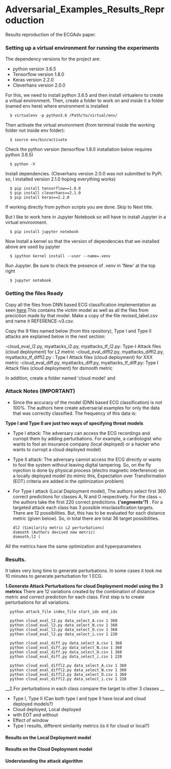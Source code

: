 # Adversarial_Examples_Results_Reproduction
Results reproduction of the ECGAdv paper. 

### Setting up a virtual environment for running the experiments
The dependency versions for the project are:  
  - python version 3.6.5
  - Tensorflow version 1.8.0
  - Keras version 2.2.0
  - Cleverhans version 2.0.0
  
For this, we need to install python 3.6.5 and then install virtualenv to create a vritual environment.
Then, create a folder to work on and inside it a folder (named env here) where environment is installed

      $ virtualenv -p python3.6 /Path/to/virtual/env/

Then activate the virtual environment (from terminal inside the working folder not inside env folder):

      $ source env/bin/activate

Check the python version (tensorflow 1.8.0 installation below requires python 3.6.5)

      $ python -V

Install dependencies. (Cleverhans version 2.0.0 was not submitted to PyPi. so, I installed version 2.1.0 hoping everything works)

      $ pip install tensorflow==1.8.0
      $ pip install cleverhans==2.1.0
      $ pip install keras==2.2.0

If working directly from python scripts you are done. Skip to Next title.

But I like to work here in Jupyter Notebook so will have to install Jupyter in a virtual environment.
 
      $ pip install jupyter notebook

Now Install a kernel so that the version of dependencies that we installed above are used by jupyter

      $ ipython kernel install --user --name=.venv

Run Jupyter. Be sure to check the presence of .venv in 'New' at the top right

      $ jupyter notebook

###  Getting the files Ready
Copy all the files from DNN based ECG classification implementation as seen [here](https://github.com/Bibek-Poudel/DNN_ECG_Implementation).This contains the victim model as well as all the files from preciction made by that model. Make a copy of the file revised_label.csv and name it REFERENCE-v3.csv. 

Copy the 9 files named below (from this rpository), Type I and Type II attacks are explained below in the next section:

-cloud_eval_l2.py, myattacks_l2.py, myattacks_tf_l2.py: Type-I Attack files (cloud deployment) for L2 metric
-cloud_eval_diffl2.py, myattacks_diffl2.py, myattacks_tf_diffl2.py : Type I Attack files (cloud deployment) for XXX metric
-cloud_eval_diff.py, myattacks_diff.py, myattacks_tf_diff.py: Type I Attack files (cloud deployment) for dsmooth metric

In addition, create a folder named 'cloud model' and 

### Attack Notes (IMPORTANT)
- Since the accuracy of the model (DNN based ECG classification) is not 100%. The authors here create adversarial examples for only the data that was correctly classified. The frequency of this data is: 



__Type I and Type II are just two ways of specifying threat models__
- Type I attack: The adversary can access the ECG recordings and curropt them by adding perturbations. For example, a cardiologist who wants to fool an insurance company (local deployed) or a hacker who wants to curropt a cloud deployed model)

- Type II attack: The adversary cannot access the ECG directly or wants to fool the system without leaving digital tampering. So, on the fly injection is done by physical process (electro magnetic interference) on a locally deployed model (to mimic this, Expectation over Transformation (EOT) criteria are added in the optimization problem)

- For Type I attack (Local Deployment model), The authors select first 360 correct predictions for classes A, N and O respectively. For the class ~ the authors take the first 220 correct predictions. __('segments'?)__ . For a targeted attack each class has 3 possible misclassification targets. There are 12 possibilities. But, this has to be evaluated for each distance metric (given below). So, in total there are total 36 target possibilities.

      dl2 (Similarity metric L2 perturbations)
      dsmooth (Authors devised new metric)
      dsmooth,l2 (
      
 All the metrics have the same optimization and hyperparameters 

###  Results. 
It takes very long time to generate perturbations. In some cases it took me 10 minutes to generate perturbation for 1 ECG.

__1.Generate Attack Perturbations for cloud Deployment model using the 3 metrics__
There are 12 variations created by the combination of distance metric and correct prediction for each class. First step is to create perturbations for all variations.

      python attack_file index_file start_idx end_idx
      
      python cloud_eval_l2.py data_select_A.csv 1 360
      python cloud_eval_l2.py data_select_N.csv 1 360
      python cloud_eval_l2.py data_select_O.csv 1 360
      python cloud_eval_l2.py data_select_i.csv 1 220
      
      python cloud_eval_diff.py data_select_A.csv 1 360
      python cloud_eval_diff.py data_select_N.csv 1 360
      python cloud_eval_diff.py data_select_O.csv 1 360
      python cloud_eval_diff.py data_select_i.csv 1 220
      
      python cloud_eval_diffl2.py data_select_A.csv 1 360
      python cloud_eval_diffl2.py data_select_N.csv 1 360
      python cloud_eval_diffl2.py data_select_O.csv 1 360
      python cloud_eval_diffl2.py data_select_i.csv 1 220

__2.For perturbations in each class compare the target to other 3 classes __

- Type I, Type II (Can both type I and type II have local and cloud deployed models?)
- Cloud deployed, Local deployed
- with EOT and without
- Effect of window
- Type I results, different similarity metrics (is it for cloud or local?)
####  Results on the Local Deployment model

####  Results on the Cloud Deployment model

####  Understanding the attack algorithm
